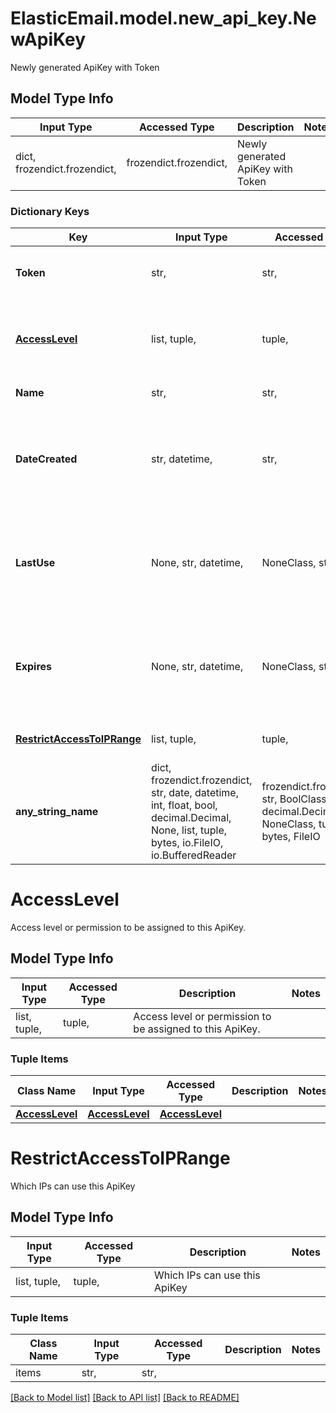 # ElasticEmail.model.new_api_key.NewApiKey

Newly generated ApiKey with Token

## Model Type Info
Input Type | Accessed Type | Description | Notes
------------ | ------------- | ------------- | -------------
dict, frozendict.frozendict,  | frozendict.frozendict,  | Newly generated ApiKey with Token | 

### Dictionary Keys
Key | Input Type | Accessed Type | Description | Notes
------------ | ------------- | ------------- | ------------- | -------------
**Token** | str,  | str,  | Unique token to be used in the system | [optional] 
**[AccessLevel](#AccessLevel)** | list, tuple,  | tuple,  | Access level or permission to be assigned to this ApiKey. | [optional] 
**Name** | str,  | str,  | Name of the ApiKey. | [optional] 
**DateCreated** | str, datetime,  | str,  | Date this ApiKey was created. | [optional] value must conform to RFC-3339 date-time
**LastUse** | None, str, datetime,  | NoneClass, str,  | Date this ApiKey was last used. | [optional] value must conform to RFC-3339 date-time
**Expires** | None, str, datetime,  | NoneClass, str,  | Date this ApiKey expires. | [optional] value must conform to RFC-3339 date-time
**[RestrictAccessToIPRange](#RestrictAccessToIPRange)** | list, tuple,  | tuple,  | Which IPs can use this ApiKey | [optional] 
**any_string_name** | dict, frozendict.frozendict, str, date, datetime, int, float, bool, decimal.Decimal, None, list, tuple, bytes, io.FileIO, io.BufferedReader | frozendict.frozendict, str, BoolClass, decimal.Decimal, NoneClass, tuple, bytes, FileIO | any string name can be used but the value must be the correct type | [optional]

# AccessLevel

Access level or permission to be assigned to this ApiKey.

## Model Type Info
Input Type | Accessed Type | Description | Notes
------------ | ------------- | ------------- | -------------
list, tuple,  | tuple,  | Access level or permission to be assigned to this ApiKey. | 

### Tuple Items
Class Name | Input Type | Accessed Type | Description | Notes
------------- | ------------- | ------------- | ------------- | -------------
[**AccessLevel**](AccessLevel.md) | [**AccessLevel**](AccessLevel.md) | [**AccessLevel**](AccessLevel.md) |  | 

# RestrictAccessToIPRange

Which IPs can use this ApiKey

## Model Type Info
Input Type | Accessed Type | Description | Notes
------------ | ------------- | ------------- | -------------
list, tuple,  | tuple,  | Which IPs can use this ApiKey | 

### Tuple Items
Class Name | Input Type | Accessed Type | Description | Notes
------------- | ------------- | ------------- | ------------- | -------------
items | str,  | str,  |  | 

[[Back to Model list]](../../README.md#documentation-for-models) [[Back to API list]](../../README.md#documentation-for-api-endpoints) [[Back to README]](../../README.md)

